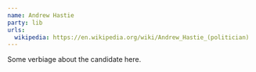 ```yaml
---
name: Andrew Hastie
party: lib
urls:
  wikipedia: https://en.wikipedia.org/wiki/Andrew_Hastie_(politician)
---
```

Some verbiage about the candidate here.
